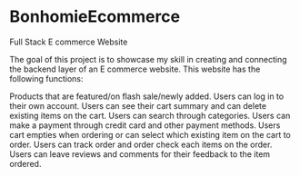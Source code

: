 # BonhomieEcommerce
Full Stack E commerce Website

The goal of this project is to showcase my skill in creating and connecting the backend layer of an E commerce website. This website has the following functions:

Products that are featured/on flash sale/newly added.
Users can log in to their own account.
Users can see their cart summary and can delete existing items on the cart.
Users can search through categories.
Users can make a payment through credit card and other payment methods.
Users cart empties when ordering or can select which existing item on the cart to order.
Users can track order and order check each items on the order.
Users can leave reviews and comments for their feedback to the item ordered.
